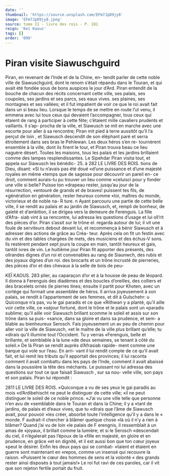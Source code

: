 ```yaml
---
date: ''
thumbnail: 'https://source.unsplash.com/EFm7JpD9jy8'
image: 'EFm7JpD9jy8.jpeg'
source: tome II - livre des rois - P. 281
reign: 'Keï Kaous'
tags: []
order: '099'
---
```


# Piran visite Siawuschguird

Piran, en revenant de l’Inde et de la Chine, en- tendit parler de cette noble ville de Siawuschguird, dont le renom s’était répandu dans le Touran, et qui
avait été fondée sous de bons auspices le jour d’Ard.
Piran entendit de la bouche de chacun des récits concernant cette ville, ses palais, ses coupoles, ses jardins et ses parcs, ses eaux vives. ses plaines, ses montagnes et ses vallées; et il fut impatient de voir
ce que le roi avait fait dans un si beau lieu. Lorsque le temps de se mettre en route l’ut venu, il emmena avec lui tous ceux qui devaient l’accompagner, tous ceux qui étaient de rang à participer à cette fête; c’étaient mille cavaliers prudents et vaillants. Il s’ap-
procha de la ville, et Siawusch se mit en marche avec une escorte pour aller à sa rencontre; Piran mit pied à terre aussitôt qu’il l’a perçut de loin , et Siawusch
descendit de son éléphant paré et serra étroitement
dans ses bras le Pehlewan. Les deux héros s’en re- tournèrent ensemble à la ville, dont ils firent le tour,
et Piran trouva beau ce lieu naguère désert. Toutes
les maisons, tous les palais et les jardins brillaient comme des lampes resplendissantes. Le Sipehdar
Piran visita tout, et appela sur Siawusch les bénédic- 25. à
282 LE LIVRE DES ROIS. tions de Dieu, disant: «Si tu n’avais pas été doué
«d’une puissance et d’une majesté royales en même
«temps que de sagesse pour découvrir un pareil en-
ce droit, comment aurais-tu pu trouver un lieu comme «celuisci pour y fonder une ville si belle? Puisse ton «drapeau rester, jusqu’au jour de la résurrection, «entouré de grands et de braves! puissent tes fils, de «génération en génération, rester heureux comme
«toi, maîtres du monde, victorieux et de noble na-
R ture. n
Ayant parcouru une partie de cette belle ville, il se rendit au palais et au jardin de Siawusch, et, rempli de bonheur, de gaieté et d’ambition, il se dirigea vers la demeure de Ferenguis. La fille d’Afra-
siab vint à sa rencontre, lui adressa les questions d’usage et lui oll’rit des pièces d’or. Piran s’assit sur
le trône el. regarda autour de lui; il vit une foule de serviteurs debout devant lui, et recommença à bénir Siawusch et à adresser des actions de grâce au Créa- teur. Après cela on fit un festin avec du vin et des tables chargées (le mets, des musiciens et des échus-V sons. lls restèrent pendant sept jours la coupe en main, tantôt heureux et gais, tantôt ivres de vin. Le huitième jour Piran fit apporter des présents, des ollrandes dignes d’un roi et convenables au rang de Siaunwch, des rubis et des joyaux dignes d’un roi. des brocarts et un trône incrusté de pierreries, des pièces d’or et des chevaux à la selle de bois de peu-

KEÏ KAOUS. 283 plier, au caparaçon d’or et à la housse de peau de
léopard. Il donna à Ferenguis des diadèmes et des
boucles d’oreilles, des colliers et des bracelets ornés
(le pierres tines; ensuite il partit pour Khoten, avec un cortége qui formait une assemblée de héros.
Il arriva joyeusement à son palais, se rendit à l’appartement de ses femmes, et dit à Gulschehr:
u Quiconque n’a pas, vu le gai paradis et ce que «Rithwan y a planté, qu’il aille voir cette ville, ce
«séjour fortuné, dont le trône et le palais sont un «paradis sublime; qu’il aille voir Siawusch brillant scomme le soleil et assis sur son trône dans sa puis- «sance, dans sa gloire et dans sa prudence, et sem-
a blable au bienheureux Serosch. Fais joyeusement un av peu de chemin pour aller voir la ville de Siawusch, «et le maître de la ville plus brillant qu’elle; tu
«dirais qu’il illumine tout l’Occident. Tu y verras «Ferenguis, belle et brillante, et semblable à la lune «de deux semaines, se tenant à côté du soleil.»
De là Piran se rendit auprès d’Afrasiab rapide-
ment comme une barque qui vole sur l’eau. En arri- vant il lui rendit compte de ce qu’il avait fait, et lui remit les tributs qu’il apportait des provinces; il lui raconta comment il avait combattu dans les pays de l’lnde, comment il avait abaissé dans la poussière la
tête des méchants. Le puissant roi lui adressa des questions sur tout ce que faisait Siawusch , sur sa nou- velle ville, son pays et son palais. Piran lui répondit :

2811 LE LIVRE DES ROIS.
«Quiconque a vu de ses yeux le gai paradis au mois «d’Ardibehischt ne peut le distinguer de cette ville;
«il ne peut distinguer le soleil de ce noble prince. «J’ai vu une ville telle que personne n’en avu de «semblable dans le Touran et dans la Chine; il y a «tant de jardins, de palais et d’eaux vives, que tu «dirais que l’âme de Siawusch avait, pour pouvoir
«les créer, absorbé toute l’intelligence qu’il y a dans le
« monde. F audrait-il chercher à blâmer quelque chose
«là où il n’y a rien à blâmer? Quand j’ai vu de loin
«le palais de F erengnis, il ressemblait à un amas de «joyaux, il brillait comme la lumière; et si le Serosch «descendait du ciel, il n’égalerait pas l’époux de la
«fille en majesté, en gloire et en prudence, en grâce
«et en dignité, et il est aussi bon que ton cœur joyeux «peut le désirer. Enfin les deux pays qui se combat- «taient et étaient en guerre sont maintenant en «repos, comme un insensé qui recouvre la raison. «Puissent le cœur des hommes de sens et la volonté
« des grands rester ainsi disposés à tout jamais!» Le
roi fut ravi de ces paroles, car il vit que son rejeton fertile portait du fruit.
